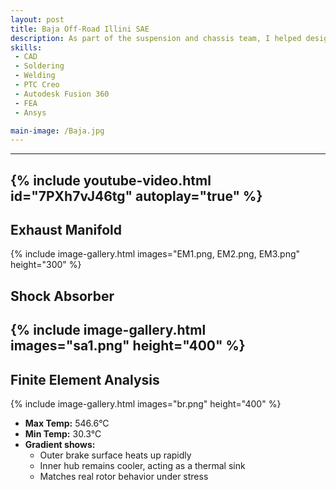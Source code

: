 ```yaml
---
layout: post
title: Baja Off-Road Illini SAE
description: As part of the suspension and chassis team, I helped design and test key components for our off-road vehicle. I used Ansys and Fusion 360 to run FEA and make sure parts could handle 3G dynamic loads with a safety factor of 1.5. I also created CAD models in PTC Creo for parts like tie rods, engine manifold, and shock absorber, and ran thermal analysis on brake rotors to improve durability. Working with the fab team, we cut down build time by 20% through better coordination and design for manufacturability.
skills: 
 - CAD
 - Soldering
 - Welding
 - PTC Creo
 - Autodesk Fusion 360
 - FEA
 - Ansys

main-image: /Baja.jpg
---
```


---
{% include youtube-video.html id="7PXh7vJ46tg" autoplay="true" %}
---


## Exhaust Manifold

{% include image-gallery.html images="EM1.png, EM2.png, EM3.png" height="300" %}
<br>
## Shock Absorber

{% include image-gallery.html images="sa1.png" height="400" %}
---

## Finite Element Analysis

{% include image-gallery.html images="br.png" height="400" %}
- **Max Temp:** 546.6°C  
- **Min Temp:** 30.3°C  
- **Gradient shows:** 
  - Outer brake surface heats up rapidly  
  - Inner hub remains cooler, acting as a thermal sink  
  - Matches real rotor behavior under stress

<!--## Embedding youtube video
The second video has the autoplay on. copy and paste the 11-digit id found in the url link. <br>
*Example* : https://www.youtube.com/watch?v={**MhVw-MHGv4s**}&ab_channel=engineerguy
{% include youtube-video.html id="MhVw-MHGv4s" autoplay= "false"%}
{% include youtube-video.html id="XGC31lmdS6s" autoplay = "true" %}

you can also set up custom size by specifying the width (the aspect ratio has been set to 16/9). The default size is 560 pixels x 315 pixels.  

The width of the video below. Regardless of initial width, all the videos is responsive and will fit within the smaller screen.
{% include youtube-video.html id="tGCdLEQzde0" autoplay = "false" width= "900px" %}  

<br>

## Adding a hozontal line
---

## Starting a new line
leave two spaces "  " at the end or enter <br>

## Adding bold text
this is how you input **bold text**

## Adding italic text
Italicized text is the *cat's meow*.

## Adding ordered list
1. First item
2. Second item
3. Third item
4. Fourth item

## Adding unordered list
- First item
- Second item
- Third item
- Fourth item

## Adding code block
```ruby
def hello_world
  puts "Hello, World!"
end
```

```python
def start()
  print("time to start!")
```

```javascript
let x = 1;
if (x === 1) {
  let x = 2;
  console.log(x);
}
console.log(x);

```

## Adding external links
[Wikipedia](https://en.wikipedia.org)


## Adding block quote
> A blockquote would look great if you need to highlight something


## Adding table 

| Header 1 | Header 2 |
|----------|----------|
| Row 1, Col 1 | Row 1, Col 2 |
| Row 2, Col 1 | Row 2, Col 2 |

make sure to leave aline betwen the table and the header-->
